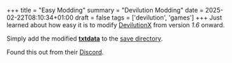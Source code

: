 +++
title = "Easy Modding"
summary = "Devilution Modding"
date = 2025-02-22T08:10:34+01:00
draft = false
tags = ['devilution', 'games']
+++
Just learned about how easy it is to modify [DevilutionX](https://github.com/diasurgical/devilutionX) from version *1.6* onward.

Simply add the modified [**txtdata**](https://github.com/diasurgical/devilutionX/tree/master/assets/txtdata) to the [save directory](https://github.com/diasurgical/devilutionX/blob/master/docs/installing.md).

Found this out from their [Discord](https://discord.do/devilutionx/).
